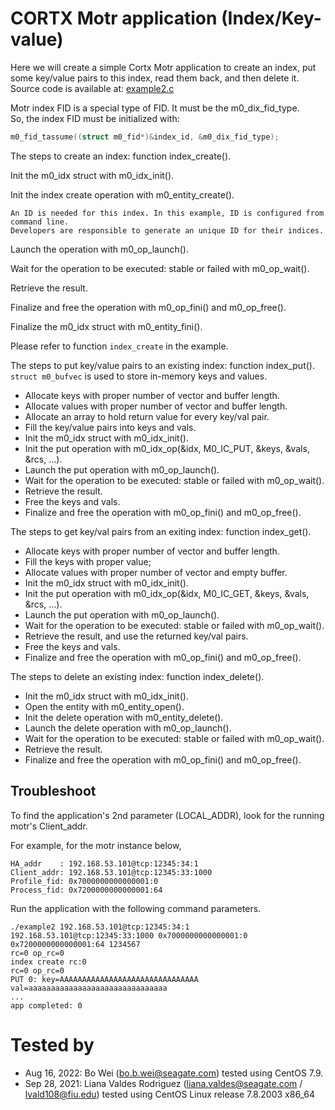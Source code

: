 # CORTX Motr application (Index/Key-value)

Here we will create a simple Cortx Motr application to create an index, put  
some key/value pairs to this index, read them back, and then delete it.  
Source code is available at: [example2.c](/motr/examples/example2.c)

Motr index FID is a special type of FID. It must be the m0\_dix\_fid\_type.  
So, the index FID must be initialized with:

```C
m0_fid_tassume((struct m0_fid*)&index_id, &m0_dix_fid_type);
```

The steps to create an index: function index\_create().

Init the m0\_idx struct with m0\_idx\_init().

Init the index create operation with m0\_entity\_create().

```
An ID is needed for this index. In this example, ID is configured from command line.
Developers are responsible to generate an unique ID for their indices.
```

Launch the operation with m0\_op\_launch().

Wait for the operation to be executed: stable or failed with m0\_op\_wait().

Retrieve the result.

Finalize and free the operation with m0\_op\_fini() and m0\_op\_free().

Finalize the m0\_idx struct with m0\_entity\_fini().

Please refer to function `index_create` in the example.

The steps to put key/value pairs to an existing index: function index\_put().  
`struct m0_bufvec` is used to store in-memory keys and values.

*   Allocate keys with proper number of vector and buffer length.
*   Allocate values with proper number of vector and buffer length.
*   Allocate an array to hold return value for every key/val pair.
*   Fill the key/value pairs into keys and vals.
*   Init the m0\_idx struct with m0\_idx\_init().
*   Init the put operation with m0\_idx\_op(&idx, M0\_IC\_PUT, &keys, &vals, &rcs, ...).
*   Launch the put operation with m0\_op\_launch().
*   Wait for the operation to be executed: stable or failed with m0\_op\_wait().
*   Retrieve the result.
*   Free the keys and vals.
*   Finalize and free the operation with m0\_op\_fini() and m0\_op\_free().

The steps to get key/val pairs from an exiting index: function index\_get().

*   Allocate keys with proper number of vector and buffer length.
*   Fill the keys with proper value;
*   Allocate values with proper number of vector and empty buffer.
*   Init the m0\_idx struct with m0\_idx\_init().
*   Init the put operation with m0\_idx\_op(&idx, M0\_IC\_GET, &keys, &vals, &rcs, ...).
*   Launch the put operation with m0\_op\_launch().
*   Wait for the operation to be executed: stable or failed with m0\_op\_wait().
*   Retrieve the result, and use the returned key/val pairs.
*   Free the keys and vals.
*   Finalize and free the operation with m0\_op\_fini() and m0\_op\_free().

The steps to delete an existing index: function index\_delete().

*   Init the m0\_idx struct with m0\_idx\_init().
*   Open the entity with m0\_entity\_open().
*   Init the delete operation with m0\_entity\_delete().
*   Launch the delete operation with m0\_op\_launch().
*   Wait for the operation to be executed: stable or failed with m0\_op\_wait().
*   Retrieve the result.
*   Finalize and free the operation with m0\_op\_fini() and m0\_op\_free().

## Troubleshoot

To find the application's 2nd parameter (LOCAL_ADDR), look for the running motr's Client_addr. 

For example, for the motr instance below,

```
HA_addr    : 192.168.53.101@tcp:12345:34:1                                                                               
Client_addr: 192.168.53.101@tcp:12345:33:1000                                                                            
Profile_fid: 0x7000000000000001:0                                                                                     
Process_fid: 0x7200000000000001:64    
```

Run the application with the following command parameters.

```
./example2 192.168.53.101@tcp:12345:34:1 192.168.53.101@tcp:12345:33:1000 0x7000000000000001:0 0x7200000000000001:64 1234567         
rc=0 op_rc=0                                                                                                  
index create rc:0                                                                                                     
rc=0 op_rc=0                                                                                                 
PUT 0: key=AAAAAAAAAAAAAAAAAAAAAAAAAAAAAAA val=aaaaaaaaaaaaaaaaaaaaaaaaaaaaaaa
...
app completed: 0 
```

# Tested by

*   Aug 16, 2022: Bo Wei (bo.b.wei@seagate.com) tested using CentOS 7.9.
*   Sep 28, 2021: Liana Valdes Rodriguez (liana.valdes@seagate.com / lvald108@fiu.edu) tested using CentOS Linux release 7.8.2003 x86_64
